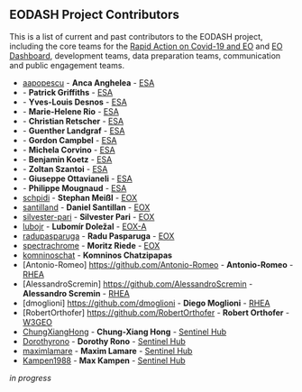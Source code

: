 ## EODASH Project Contributors

This is a list of current and past contributors to the EODASH project, including the core teams for the [Rapid Action on Covid-19 and EO](https://race.esa.int) and [EO Dashboard](https://eodashboard.org), development teams, data preparation teams, communication and public engagement teams. 

* [aapopescu](https://github.com/aapopescu) - **Anca Anghelea** - [ESA](https://www.esa.int/)
* []() - **Patrick Griffiths** - [ESA](https://www.esa.int/) 
* []() - **Yves-Louis Desnos** - [ESA](https://www.esa.int/) 
* []() - **Marie-Helene Rio** - [ESA](https://www.esa.int/)
* []() - **Christian Retscher** - [ESA](https://www.esa.int/)
* []() - **Guenther Landgraf** - [ESA](https://www.esa.int/)
* []() - **Gordon Campbel** - [ESA](https://www.esa.int/)
* []() - **Michela Corvino** - [ESA](https://www.esa.int/)
* []() - **Benjamin Koetz** - [ESA](https://www.esa.int/)
* []() - **Zoltan Szantoi** - [ESA](https://www.esa.int/)
* []() - **Giuseppe Ottavianeli** - [ESA](https://www.esa.int/)
* []() - **Philippe Mougnaud** - [ESA](https://www.esa.int/)
* [schpidi](https://github.com/schpidi) - **Stephan Meißl** - [EOX](https://eox.at)
* [santilland](https://github.com/santilland) - **Daniel Santillan** - [EOX](https://eox.at)
* [silvester-pari](https://github.com/silvester-pari) - **Silvester Pari** - [EOX](https://eox.at)
* [lubojr](https://github.com/lubojr) - **Lubomír Doležal** - [EOX-A](https://eox.at)
* [radupasparuga](https://github.com/radupasparuga) - **Radu Pasparuga** - [EOX](https://eox.at)
* [spectrachrome](https://github.com/spectrachrome) - **Moritz Riede** - [EOX](https://eox.at)
* [komninoschat](https://github.com/komninoschat) - **Komninos Chatzipapas**
* [Antonio-Romeo] https://github.com/Antonio-Romeo - **Antonio-Romeo** - [RHEA](https://www.rheagroup.com/)
* [AlessandroScremin] https://github.com/AlessandroScremin - **Alessandro Scremin** - [RHEA](https://www.rheagroup.com/)
* [dmoglioni] https://github.com/dmoglioni - **Diego Moglioni** - [RHEA](https://www.rheagroup.com/)
* [RobertOrthofer] https://github.com/RobertOrthofer - **Robert Orthofer** - [W3GEO](https://w3geo.at/)
* [ChungXiangHong](https://github.com/ChungXiangHong) - **Chung-Xiang Hong** - [Sentinel Hub](https://www.sentinel-hub.at/)
* [Dorothyrono](https://github.com/Dorothyrono) - **Dorothy Rono** - [Sentinel Hub](https://www.sentinel-hub.at/)
* [maximlamare](https://github.com/maximlamare) - **Maxim Lamare** - [Sentinel Hub](https://www.sentinel-hub.at/)
* [Kampen1988](https://github.com/Kampen1988) - **Max Kampen** - [Sentinel Hub](https://www.sentinel-hub.at/)

*in progress*
